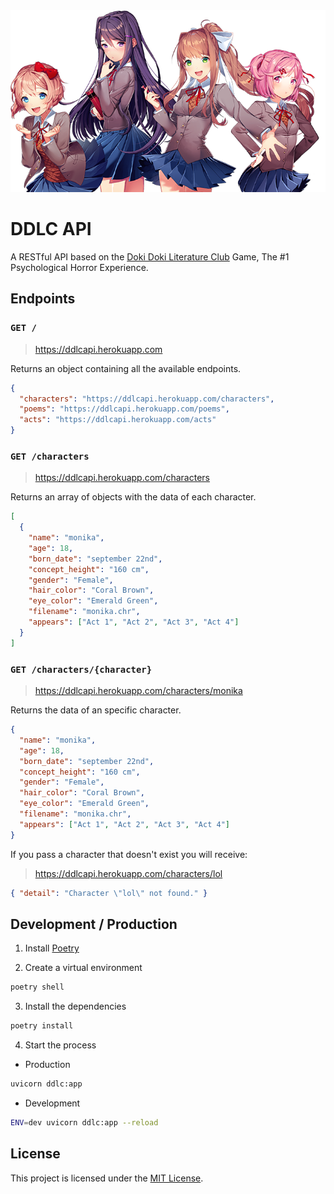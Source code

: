 <div align="center">
  <img src="./assets/banner.png" />
</div>

# DDLC API

A RESTful API based on the [Doki Doki Literature Club](https://ddlc.moe) Game,
The #1 Psychological Horror Experience.

## Endpoints

### `GET /`

> https://ddlcapi.herokuapp.com

Returns an object containing all the available endpoints.

```json
{
  "characters": "https://ddlcapi.herokuapp.com/characters",
  "poems": "https://ddlcapi.herokuapp.com/poems",
  "acts": "https://ddlcapi.herokuapp.com/acts"
}
```

### `GET /characters`

> https://ddlcapi.herokuapp.com/characters

Returns an array of objects with the data of each character.

```json
[
  {
    "name": "monika",
    "age": 18,
    "born_date": "september 22nd",
    "concept_height": "160 cm",
    "gender": "Female",
    "hair_color": "Coral Brown",
    "eye_color": "Emerald Green",
    "filename": "monika.chr",
    "appears": ["Act 1", "Act 2", "Act 3", "Act 4"]
  }
]
```

### `GET /characters/{character}`

> https://ddlcapi.herokuapp.com/characters/monika

Returns the data of an specific character.

```json
{
  "name": "monika",
  "age": 18,
  "born_date": "september 22nd",
  "concept_height": "160 cm",
  "gender": "Female",
  "hair_color": "Coral Brown",
  "eye_color": "Emerald Green",
  "filename": "monika.chr",
  "appears": ["Act 1", "Act 2", "Act 3", "Act 4"]
}
```

If you pass a character that doesn't exist you will receive:

> https://ddlcapi.herokuapp.com/characters/lol

```json
{ "detail": "Character \"lol\" not found." }
```

## Development / Production

1. Install [Poetry](https://python-poetry.org)

2. Create a virtual environment

```sh
poetry shell
```

3. Install the dependencies

```sh
poetry install
```

4. Start the process

- Production

```sh
uvicorn ddlc:app
```

- Development

```sh
ENV=dev uvicorn ddlc:app --reload
```

## License

This project is licensed under the [MIT License](./license).
